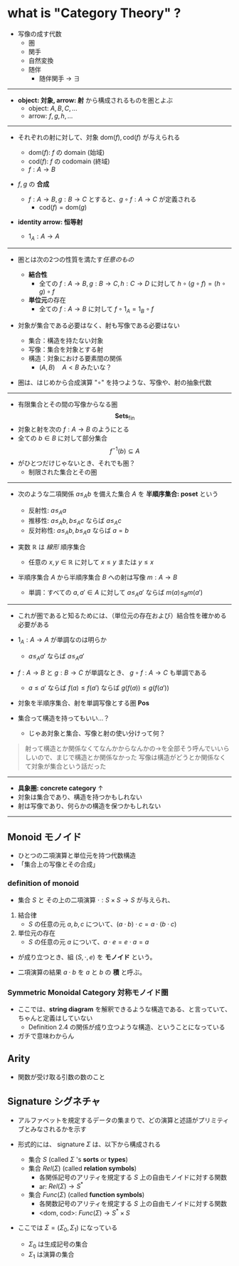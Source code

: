 # what is "Category Theory" ?

- 写像の成す代数
  - 圏
  - 関手
  - 自然変換
  - 随伴
    - 随伴関手 -> $\exists$

---

- **object: 対象, arrow: 射** から構成されるものを圏とよぶ
  - object: $A, B, C, ...$
  - arrow: $f, g, h, ...$

---

- それぞれの射に対して、対象 $\mathrm{dom}(f), \mathrm{cod}(f)$ が与えられる
  - $\mathrm{dom}(f)$: $f$ の domain (始域)
  - $\mathrm{cod}(f)$: $f$ の codomain (終域)
  - $f: A\to B$

- $f, g$ の **合成**
  - $f: A\to B, g: B\to C$ とすると、$g\circ f: A\to C$ が定義される
    - $\mathrm{cod}(f) = \mathrm{dom}(g)$

- **identity arrow: 恒等射**
	- $1_A: A\to A$

---
- 圏とは次の2つの性質を満たす*任意のもの*
	- **結合性**
		- 全ての $f: A\to B, g: B\to C, h: C\to D$ に対して $h\circ (g\circ f) = (h\circ g)\circ f$
	- **単位元**の存在
		- 全ての $f: A\to B$ に対して $f\circ 1_A = 1_B \circ f$

- 対象が集合である必要はなく、射も写像である必要はない
	- 集合：構造を持たない対象
	- 写像：集合を対象とする射
	- 構造：対象における要素間の関係
		- $(A, B)\quad A<B$ みたいな？

- 圏は、はじめから合成演算 "$\circ$" を持つような、写像や、射の抽象代数

---

- 有限集合とその間の写像からなる圏
$$\mathbf{Sets}_\mathrm{fin}$$
- 対象と射を次の $f: A\to B$ のようにとる
- 全ての $b\in B$ に対して部分集合
$$f^{-1}(b) \subseteq A$$
- がひとつだけじゃないとき、それでも圏？
	- 制限された集合とその圏

---

- 次のような二項関係 $a\leq_A b$ を備えた集合 $A$ を **半順序集合: poset** という
	- 反射性: $a\leq_A a$
	- 推移性: $a\leq_A b, b\leq_A c$ ならば $a\leq_A c$
	- 反対称性: $a\leq_A b, b\leq_A a$ ならば $a=b$
- 実数 $\mathbb{R}$ は *線形* 順序集合
	- 任意の $x, y\in\mathbb{R}$ に対して $x\leq y$ または $y\leq x$

- 半順序集合 $A$ から半順序集合 $B$ への射は写像 $m: A\to B$
	- 単調：すべての $a, a'\in A$ に対して $a\leq_A a'$ ならば $m(a)\leq_B m(a')$

---

- これが圏であると知るためには、（単位元の存在および）結合性を確かめる必要がある
- $1_A: A\to A$ が単調なのは明らか
	- $a\leq_A a'$ ならば $a\leq_A a'$
- $f:A\to B$ と $g: B\to C$ が単調なとき、 $g\circ f: A\to C$ も単調である
	- $a\leq a'$ ならば $f(a)\leq f(a')$ ならば $g(f(a)) \leq g(f(a'))$
- 対象を半順序集合、射を単調写像とする圏 $\mathbf{Pos}$

- 集合って構造を持ってもいい...？
	- じゃあ対象と集合、写像と射の使い分けって何？

> 射って構造とか関係なくてなんかからなんかの→を全部そう呼んでいいらしいので、まじで構造とか関係なかった
> 写像は構造がどうとか関係なくて対象が集合という話だった

---

- **具象圏: concrete category** ↑
- 対象は集合であり、構造を持つかもしれない
- 射は写像であり、何らかの構造を保つかもしれない

---

## Monoid モノイド

- ひとつの二項演算と単位元を持つ代数構造
- 「集合上の写像とその合成」

### definition of monoid

- 集合 $S$ と その上の二項演算 $\cdot: S\times S\to S$ が与えられ、

1. 結合律
   - $S$ の任意の元 $a, b, c$ について、$(a\cdot b)\cdot c = a\cdot (b\cdot c)$
2. 単位元の存在
    - $S$ の任意の元 $a$ について、$a\cdot e = e\cdot a = a$

- が成り立つとき、組 $(S, \cdot, e)$ を **モノイド** という。

- 二項演算の結果 $a\cdot b$ を $a$ と $b$ の **積** と呼ぶ。

### Symmetric Monoidal Category 対称モノイド圏

- ここでは、**string diagram** を解釈できるような構造である、と言っていて、ちゃんと定義はしていない
  - Definition 2.4 の関係が成り立つような構造、ということになっている
- ガチで意味わからん

## Arity

- 関数が受け取る引数の数のこと

## Signature シグネチャ

- アルファベットを規定するデータの集まりで、どの演算と述語がプリミティブとみなされるかを示す

- 形式的には、 signature $\Sigma$ は、以下から構成される
  - 集合 $S$ (called $\Sigma$ 's **sorts** or **types**)
  - 集合 $Rel(\Sigma)$ (called **relation symbols**)
    - 各関係記号のアリティを規定する $S$ 上の自由モノイドに対する関数
    - ar: $Rel(\Sigma)\to S^*$
  - 集合 $Func(\Sigma)$ (called **function symbols**)
    - 各関数記号のアリティを規定する $S$ 上の自由モノイドに対する関数
    - <dom, cod>: $Func(\Sigma)\to S^*\times S$

- ここでは $\Sigma=(\Sigma_0,\Sigma_1)$ になっている
  - $\Sigma_0$ は生成記号の集合
  - $\Sigma_1$ は演算の集合
